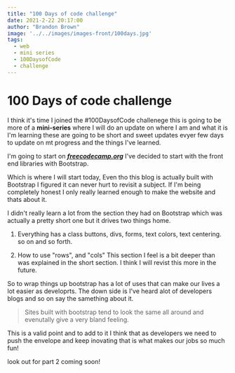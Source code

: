 ```yaml
---
title: "100 Days of code challenge"
date: 2021-2-22 20:17:00
author: "Brandon Brown"
image: '../../images/images-front/100days.jpg'
tags:
  - web
  - mini series
  - 100DaysofCode
  - challenge
---
```


# 100 Days of code challenge

I think it's time I joined the #100DaysofCode challenege this is going to be more of a **mini-series** where I will do an update on where I am and what it is I'm learning these are going to be short and sweet updates evyer few days to update on mt progress and the things I've learned.

I'm going to start on ***[freecodecamp.org](https://freecodecamp.org)*** I've decided to start with the front end libraries with Bootstrap. 

Which is where I will start today, Even tho this blog is actually built with Bootstrap I figured it can never hurt to revisit a subject. If I'm being completely honest I only really learned enough to make the website and thats about it.

I didn't really learn a lot from the section they had on Bootstrap which was actually a pretty short one but it drives two things home. 

1. Everything has a class buttons, divs, forms, text colors, text centering. so on and so forth.

2. How to use "rows", and "cols" This section I feel is a bit deeper than was explained in the short section. I think I will revist this more in the future.

So to wrap things up bootstrap has a lot of uses that can make our lives a lot easier as developrts. The down side is I've heard alot of developers blogs and so on say the samething about it.

> Sites built with bootstrap tend to look the same all around and evenutally give a very bland feeling.

This is a valid point and to add to it I think that as developers we need to push the envelope and keep inovating that is what makes our jobs so much fun!

look out for part 2 coming soon!






